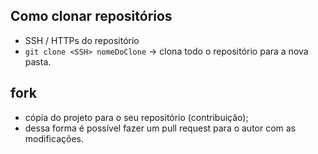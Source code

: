 ## Como clonar repositórios
- SSH / HTTPs do repositório
- ``git clone <SSH> nomeDoClone`` -> clona todo o repositório para a nova pasta.

## fork
- cópia do projeto para o seu repositório (contribuição);
- dessa forma é possível fazer um pull request para o autor com as modificações.
